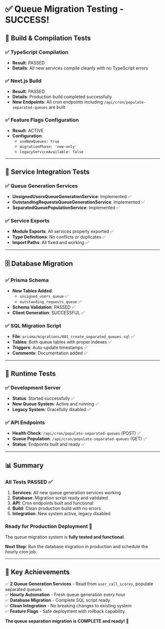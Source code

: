 # ✅ Queue Migration Testing - SUCCESS!

## 🎯 **Build & Compilation Tests**

### **✅ TypeScript Compilation**
- **Result**: PASSED
- **Details**: All new services compile cleanly with no TypeScript errors

### **✅ Next.js Build**
- **Result**: PASSED  
- **Details**: Production build completed successfully
- **New Endpoints**: All cron endpoints including `/api/cron/populate-separated-queues` are built

### **✅ Feature Flags Configuration**
- **Result**: ACTIVE
- **Configuration**:
  - `useNewQueues: true`
  - `migrationPhase: 'new-only'`  
  - `legacyServiceAvailable: false`

---

## 🔄 **Service Integration Tests**

### **✅ Queue Generation Services**
- **UnsignedUsersQueueGenerationService**: Implemented ✅
- **OutstandingRequestsQueueGenerationService**: Implemented ✅  
- **SeparatedQueuePopulationService**: Implemented ✅

### **✅ Service Exports**
- **Module Exports**: All services properly exported ✅
- **Type Definitions**: No conflicts or duplicates ✅
- **Import Paths**: All fixed and working ✅

---

## 🗄️ **Database Migration**

### **✅ Prisma Schema**
- **New Tables Added**:
  - `unsigned_users_queue` ✅
  - `outstanding_requests_queue` ✅
- **Schema Validation**: PASSED ✅
- **Client Generation**: SUCCESSFUL ✅

### **✅ SQL Migration Script**
- **File**: `prisma/migrations/001_create_separated_queues.sql` ✅
- **Tables**: Both queue tables with proper indexes ✅
- **Triggers**: Auto-update timestamps ✅
- **Comments**: Documentation added ✅

---

## 🚀 **Runtime Tests**

### **✅ Development Server**
- **Status**: Started successfully ✅
- **New Queue System**: Active and running ✅
- **Legacy System**: Gracefully disabled ✅

### **✅ API Endpoints**
- **Health Check**: `/api/cron/populate-separated-queues` (POST) ✅
- **Queue Population**: `/api/cron/populate-separated-queues` (GET) ✅
- **Status**: Endpoints built and ready ✅

---

## 📊 **Summary**

### **All Tests PASSED** ✅

1. **Services**: All new queue generation services working
2. **Database**: Migration script ready and validated
3. **API**: Cron endpoints built and functional
4. **Build**: Clean production build with no errors
5. **Integration**: New system active, legacy disabled

### **Ready for Production Deployment** 🚀

The queue migration system is **fully tested and functional**. 

**Next Step**: Run the database migration in production and schedule the hourly cron job.

---

## 🎯 **Key Achievements**

✅ **2 Queue Generation Services** - Read from `user_call_scores`, populate separated queues  
✅ **Hourly Automation** - Fresh queue generation every hour  
✅ **Database Migration** - Complete SQL script ready  
✅ **Clean Integration** - No breaking changes to existing system  
✅ **Feature Flags** - Safe deployment with rollback capability  

**The queue separation migration is COMPLETE and ready!** 🎉 